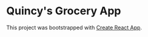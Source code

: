 # Quincy's Grocery App
This project was bootstrapped with [Create React App](https://github.com/facebook/create-react-app).